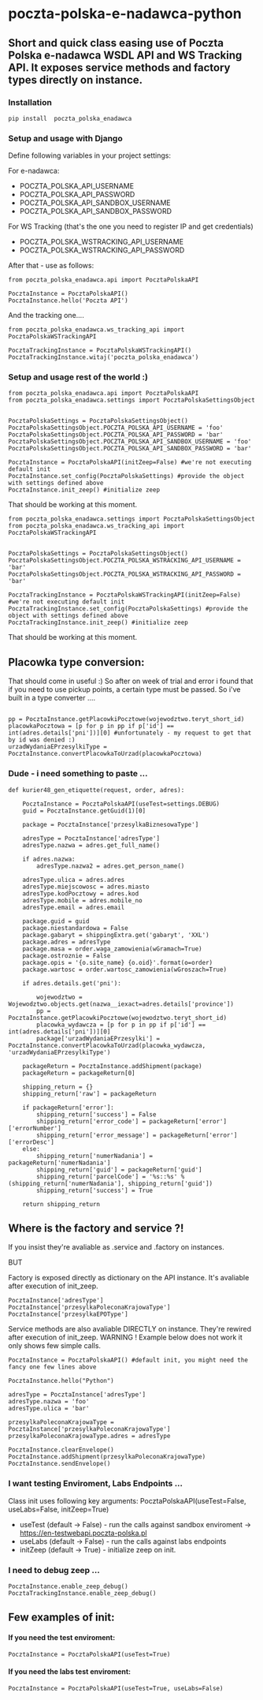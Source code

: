 # poczta-polska-e-nadawca-python
## Short and quick class easing use of Poczta Polska e-nadawca WSDL API and WS Tracking API. It exposes service methods and factory types directly on instance.

### Installation
```
pip install  poczta_polska_enadawca
```

### Setup and usage with Django

Define following variables in your project settings:

For e-nadawca:
* POCZTA_POLSKA_API_USERNAME
* POCZTA_POLSKA_API_PASSWORD
* POCZTA_POLSKA_API_SANDBOX_USERNAME
* POCZTA_POLSKA_API_SANDBOX_PASSWORD

For WS Tracking (that's the one you need to register IP and get credentials)
* POCZTA_POLSKA_WSTRACKING_API_USERNAME
* POCZTA_POLSKA_WSTRACKING_API_PASSWORD

After that - use as follows:

```
from poczta_polska_enadawca.api import PocztaPolskaAPI

PocztaInstance = PocztaPolskaAPI()
PocztaInstance.hello('Poczta API')
```

And the tracking one....

```
from poczta_polska_enadawca.ws_tracking_api import PocztaPolskaWSTrackingAPI

PocztaTrackingInstance = PocztaPolskaWSTrackingAPI()
PocztaTrackingInstance.witaj('poczta_polska_enadawca')
```

### Setup and usage rest of the world :)

```
from poczta_polska_enadawca.api import PocztaPolskaAPI
from poczta_polska_enadawca.settings import PocztaPolskaSettingsObject


PocztaPolskaSettings = PocztaPolskaSettingsObject()
PocztaPolskaSettingsObject.POCZTA_POLSKA_API_USERNAME = 'foo'
PocztaPolskaSettingsObject.POCZTA_POLSKA_API_PASSWORD = 'bar'
PocztaPolskaSettingsObject.POCZTA_POLSKA_API_SANDBOX_USERNAME = 'foo'
PocztaPolskaSettingsObject.POCZTA_POLSKA_API_SANDBOX_PASSWORD = 'bar'

PocztaInstance = PocztaPolskaAPI(initZeep=False) #we're not executing default init
PocztaInstance.set_config(PocztaPolskaSettings) #provide the object with settings defined above
PocztaInstance.init_zeep() #initialize zeep

```
That should be working at this moment.



```
from poczta_polska_enadawca.settings import PocztaPolskaSettingsObject
from poczta_polska_enadawca.ws_tracking_api import PocztaPolskaWSTrackingAPI


PocztaPolskaSettings = PocztaPolskaSettingsObject()
PocztaPolskaSettingsObject.POCZTA_POLSKA_WSTRACKING_API_USERNAME = 'bar'
PocztaPolskaSettingsObject.POCZTA_POLSKA_WSTRACKING_API_PASSWORD = 'bar'

PocztaTrackingInstance = PocztaPolskaWSTrackingAPI(initZeep=False) #we're not executing default init
PocztaTrackingInstance.set_config(PocztaPolskaSettings) #provide the object with settings defined above
PocztaTrackingInstance.init_zeep() #initialize zeep

```
That should be working at this moment.

## Placowka type conversion:

That should come in useful :)
So after on week of trial and error i found that if you need to use pickup points, a certain type must be passed.
So i've built in a type converter ....

```

pp = PocztaInstance.getPlacowkiPocztowe(wojewodztwo.teryt_short_id)
placowkaPocztowa = [p for p in pp if p['id'] == int(adres.details['pni'])][0] #unfortunately - my request to get that by id was denied :)
urzadWydaniaEPrzesylkiType = PocztaInstance.convertPlacowkaToUrzad(placowkaPocztowa)

```


### Dude - i need something to paste ...
```
def kurier48_gen_etiquette(request, order, adres):

    PocztaInstance = PocztaPolskaAPI(useTest=settings.DEBUG)
    guid = PocztaInstance.getGuid(1)[0]

    package = PocztaInstance['przesylkaBiznesowaType']
    
    adresType = PocztaInstance['adresType']
    adresType.nazwa = adres.get_full_name()

    if adres.nazwa:
        adresType.nazwa2 = adres.get_person_name()

    adresType.ulica = adres.adres
    adresType.miejscowosc = adres.miasto
    adresType.kodPocztowy = adres.kod
    adresType.mobile = adres.mobile_no
    adresType.email = adres.email

    package.guid = guid
    package.niestandardowa = False
    package.gabaryt = shippingExtra.get('gabaryt', 'XXL')
    package.adres = adresType
    package.masa = order.waga_zamowienia(wGramach=True)
    package.ostroznie = False
    package.opis = '{o.site_name} {o.oid}'.format(o=order)
    package.wartosc = order.wartosc_zamowienia(wGroszach=True)

    if adres.details.get('pni'):
        
        wojewodztwo = Wojewodztwo.objects.get(nazwa__iexact=adres.details['province'])
        pp = PocztaInstance.getPlacowkiPocztowe(wojewodztwo.teryt_short_id)
        placowka_wydawcza = [p for p in pp if p['id'] == int(adres.details['pni'])][0]
        package['urzadWydaniaEPrzesylki'] = PocztaInstance.convertPlacowkaToUrzad(placowka_wydawcza, 'urzadWydaniaEPrzesylkiType')
    
    packageReturn = PocztaInstance.addShipment(package)
    packageReturn = packageReturn[0]

    shipping_return = {}
    shipping_return['raw'] = packageReturn

    if packageReturn['error']:
        shipping_return['success'] = False
        shipping_return['error_code'] = packageReturn['error']['errorNumber']
        shipping_return['error_message'] = packageReturn['error']['errorDesc']
    else:        
        shipping_return['numerNadania'] = packageReturn['numerNadania']
        shipping_return['guid'] = packageReturn['guid']
        shipping_return['parcelCode'] = '%s::%s' % (shipping_return['numerNadania'], shipping_return['guid'])
        shipping_return['success'] = True

    return shipping_return
```

## Where is the factory and service ?!

If you insist they're avaliable as .service and .factory on instances.

BUT

Factory is exposed directly as dictionary on the API instance. It's avaliable after execution of init_zeep.

```
PocztaInstance['adresType']
PocztaInstance['przesylkaPoleconaKrajowaType']
PocztaInstance['przesylkaEPOType']
```

Service methods are also avaliable DIRECTLY on instance. They're rewired after execution of init_zeep.
WARNING ! Example below does not work it only shows few simple calls.

```
PocztaInstance = PocztaPolskaAPI() #default init, you might need the fancy one few lines above

PocztaInstance.hello("Python")

adresType = PocztaInstance['adresType']
adresType.nazwa = 'foo'
adresType.ulica = 'bar'

przesylkaPoleconaKrajowaType = PocztaInstance['przesylkaPoleconaKrajowaType']
przesylkaPoleconaKrajowaType.adres = adresType

PocztaInstance.clearEnvelope()
PocztaInstance.addShipment(przesylkaPoleconaKrajowaType)
PocztaInstance.sendEnvelope()

```

### I want testing Enviroment, Labs Endpoints ...

Class init uses following key arguments:
PocztaPolskaAPI(useTest=False, useLabs=False, initZeep=True)

* useTest (default -> False) - run the calls against sandbox enviroment -> https://en-testwebapi.poczta-polska.pl
* useLabs (default -> False) - run the calls against labs endpoints
* initZeep (default -> True) - initialize zeep on init. 


### I need to debug zeep ...
```
PocztaInstance.enable_zeep_debug()
PocztaTrackingInstance.enable_zeep_debug()
```

## Few examples of init: 

#### If you need the test enviroment:
```
PocztaInstance = PocztaPolskaAPI(useTest=True)
```

#### If you need the labs test enviroment:
```
PocztaInstance = PocztaPolskaAPI(useTest=True, useLabs=False)
```

